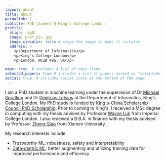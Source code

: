 ```yaml
---
layout: about
title: about
permalink: /
subtitle: PhD student @ King's College London
profile:
  align: right
  image: prof_pic.jpg
  image_circular: false # crops the image to make it circular
  address: >
    <p>Department of Informatics</p>
    <p>King's College London</p>
    <p>London, WC2B 4BG, UK</p>

news: true  # includes a list of news items
selected_papers: true # includes a list of papers marked as "selected={true}"
social: true  # includes social icons at the bottom of the page
---
```


I am a PhD student in machine learning under the supervision of Dr [Michael Spratling](https://nms.kcl.ac.uk/michael.spratling/mike/index.html) and Dr [Dimitrios Letsios](https://nms.kcl.ac.uk/dimitrios.letsios/) at the Department of Informatics, King’s College London. My PhD study is funded by [King's-China Scholarship Council PhD Scholarship](https://www.kcl.ac.uk/study-legacy/funding/kings-china-scholarship-council-phd-scholarship-programme-k-csc). Prior to coming to King's, I received a MSc degree in computing with my thesis advised by Professor [Wayne Luk](http://www.doc.ic.ac.uk/~wl/) from Imperial College London. I also received a B.B.A. in finance with my thesis advised by Professor [Zheng Qiao](https://gr.xjtu.edu.cn/web/qiaozheng) from Xiamen University.



My research interests include

* Trustworthy ML: robustness, safety and interpretability
* [Data-centric ML](https://dcai.csail.mit.edu/): better augmenting and utilizing training data for improved performance and efficiency